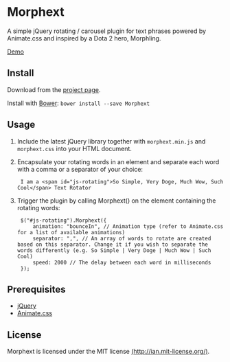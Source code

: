 Morphext
========

A simple jQuery rotating / carousel plugin for text phrases powered by Animate.css and inspired by a Dota 2 hero, Morphling.

[Demo](http://www.enactuslse.co.uk/)


Install
-------

Download from the [project page](https://github.com/MrSaints/Morphext).

Install with [Bower](http://bower.io/): `bower install --save Morphext`


Usage
-----

1. Include the latest jQuery library together with `morphext.min.js` and `morphext.css` into your HTML document.

2. Encapsulate your rotating words in an element and separate each word with a comma or a separator of your choice:

        I am a <span id="js-rotating">So Simple, Very Doge, Much Wow, Such Cool</span> Text Rotator

3. Trigger the plugin by calling Morphext() on the element containing the rotating words:

        $("#js-rotating").Morphext({
            animation: "bounceIn", // Animation type (refer to Animate.css for a list of available animations)
            separator: ",", // An array of words to rotate are created based on this separator. Change it if you wish to separate the words differently (e.g. So Simple | Very Doge | Much Wow | Such Cool)
            speed: 2000 // The delay between each word in milliseconds
        });


Prerequisites
-------------
- [jQuery](http://www.jquery.com/)
- [Animate.css](http://daneden.github.io/animate.css/)


License
-------
Morphext is licensed under the MIT license [(http://ian.mit-license.org/)](http://ian.mit-license.org/).
